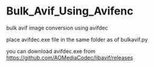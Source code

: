 # Bulk_Avif_Using_Avifenc
bulk avif image conversion using avifdec

place avifdec.exe file in the same folder as of bulkavif.py

you can download avifdec.exe from https://github.com/AOMediaCodec/libavif/releases

